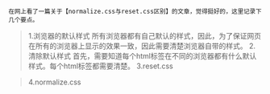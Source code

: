     在网上看了一篇关于【normalize.css与reset.css区别】的文章，觉得挺好的，这里记录下几个要点。

>1.浏览器的默认样式
    所有浏览器都有自己默认的样式，因此，为了保证网页在所有的浏览器上显示的效果一致，因此需要清楚浏览器自带的样式。
>2.清除默认样式
    首先，需要知道每个html标签在不同的浏览器都有什么默认样式。每个html标签都需要清楚。
>3.reset.css
    
>4.normalize.css

